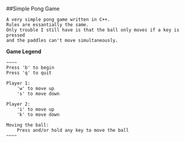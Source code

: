 ##Simple Pong Game

    A very simple pong game written in C++. 
    Rules are essantially the same.
    Only trouble I still have is that the ball only moves if a key is pressed 
    and the paddles can't move simultaneously.

**Game Legend**

    ~~~~
    Press 'b' to begin
    Press 'q' to quit

    Player 1:
        'w' to move up
        's' to move down

    Player 2:
        'i' to move up
        'k' to move down

    Moving the ball:
        Press and/or hold any key to move the ball        
    ~~~~